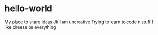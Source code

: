 # hello-world
My place to share ideas
Jk I am uncreative
Trying to learn to code n stuff
I like cheese on everything
